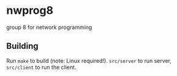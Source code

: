 # nwprog8
group 8 for network programming

## Building

Run `make` to build (note: Linux required!). `src/server` to run server,
`src/client` to run the client.
